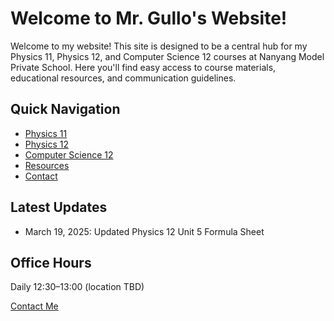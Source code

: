 # Welcome to Mr. Gullo's Website!

Welcome to my website! This site is designed to be a central hub for my Physics 11, Physics 12, and Computer Science 12 courses at Nanyang Model Private School. Here you'll find easy access to course materials, educational resources, and communication guidelines.

## Quick Navigation

-   [Physics 11](physics-formulas.md)
-   [Physics 12](physics12.md)
-   [Computer Science 12](computerscience12.md)
-   [Resources](resources.md)
-   [Contact](contact.md)

## Latest Updates

-   March 19, 2025: Updated Physics 12 Unit 5 Formula Sheet

## Office Hours

Daily 12:30–13:00 (location TBD)

[Contact Me](contact.md)
